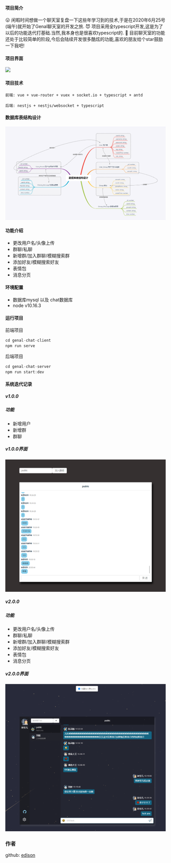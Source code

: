 #### 项目简介
  😛 闲暇时间想做一个聊天室复盘一下这些年学习到的技术,于是在2020年6月25号(端午)就开始了Genal聊天室的开发之旅.
  😈 项目采用全typescript开发,这是为了以后的功能迭代打基础.当然,我本身也是很喜欢typescript的.
  🧐 目前聊天室的功能还处于比较简单的阶段,今后会陆续开发很多酷炫的功能,喜欢的朋友给个star鼓励一下我吧!

#### 项目界面
![](./assets/genal.gif)

#### 项目技术
```
前端: vue + vue-router + vuex + socket.io + typescript + antd

后端: nestjs + nestjs/websocket + typescript 
```

#### 数据库表结构设计
![](./assets/3.png)

#### 功能介绍
- 更改用户名/头像上传
- 群聊/私聊
- 新增群/加入群聊/模糊搜索群
- 添加好友/模糊搜索好友
- 表情包
- 消息分页

#### 环境配置
- 数据库mysql 以及 chat数据库
- node v10.16.3

#### 运行项目
前端项目
```js
cd genal-chat-client 
npm run serve
```
后端项目
```js
cd genal-chat-server
npm run start:dev
```

#### 系统迭代记录
##### v1.0.0
##### 功能
- 新增用户
- 新增群
- 群聊
##### v1.0.0界面
![](./assets/1.png)

##### v2.0.0
##### 功能
- 更改用户名/头像上传
- 群聊/私聊
- 新增群/加入群聊/模糊搜索群
- 添加好友/模糊搜索好友
- 表情包
- 消息分页
##### v2.0.0界面
![](./assets/2.png)

### 作者
github: [edison](https://github.com/genaller)
